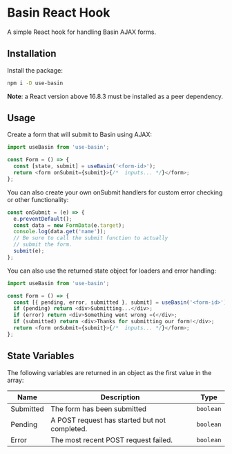 # Basin React Hook

A simple React hook for handling Basin AJAX forms.

## Installation

Install the package:

```sh
npm i -D use-basin
```

**Note**: a React version above 16.8.3 must be installed as a peer dependency.

## Usage

Create a form that will submit to Basin using AJAX:

```js
import useBasin from 'use-basin';

const Form = () => {
  const [state, submit] = useBasin('<form-id>');
  return <form onSubmit={submit}>{/*  inputs... */}</form>;
};
```

You can also create your own onSubmit handlers for custom error checking or other functionality:

```js
const onSubmit = (e) => {
  e.preventDefault();
  const data = new FormData(e.target);
  console.log(data.get('name'));
  // Be sure to call the submit function to actually
  // submit the form.
  submit(e);
};
```

You can also use the returned state object for loaders and error handling:

```js
import useBasin from 'use-basin';

const Form = () => {
  const [{ pending, error, submitted }, submit] = useBasin('<form-id>');
  if (pending) return <div>Submitting...</div>;
  if (error) return <div>Something went wrong =(</div>;
  if (submitted) return <div>Thanks for submitting our form!</div>;
  return <form onSubmit={submit}>{/*  inputs... */}</form>;
};
```

## State Variables

The following variables are returned in an object as the first value in the array:

| Name      | Description                                   | Type      |
| --------- | --------------------------------------------- | --------- |
| Submitted | The form has been submitted                   | `boolean` |
| Pending   | A POST request has started but not completed. | `boolean` |
| Error     | The most recent POST request failed.          | `boolean` |
